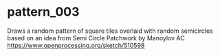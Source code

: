 # pattern_003
Draws a random pattern of square tiles overlaid with random semicircles 
based on an idea from Semi Circle Patchwork by Manoylov AC
https://www.openprocessing.org/sketch/510598


